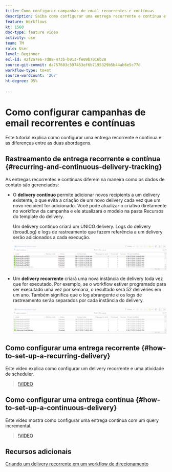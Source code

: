 ```yaml
---
title: Como configurar campanhas de email recorrentes e contínuas
description: Saiba como configurar uma entrega recorrente e contínua e compreender as diferenças entre as duas abordagens.
feature: Workflows
kt: 1560
doc-type: feature video
activity: use
team: TM
role: User
level: Beginner
exl-id: 42f2a7e6-7d88-473b-b913-fe09b7016b28
source-git-commit: da757603c597453ef6b7195329b5b44ab6e5c77d
workflow-type: tm+mt
source-wordcount: '267'
ht-degree: 95%

---
```


# Como configurar campanhas de email recorrentes e contínuas

Este tutorial explica como configurar uma entrega recorrente e contínua e as diferenças entre as duas abordagens.

## Rastreamento de entrega recorrente e contínua {#recurring-and-continuous-delivery-tracking}

As entregas recorrentes e contínuas diferem na maneira como os dados de contato são gerenciados:

* O **delivery contínuo** permite adicionar novos recipients a um delivery existente, o que evita a criação de um novo delivery cada vez que um novo recipient for adicionado. Você pode atualizar o criativo diretamente no workflow da campanha e ele atualizará o modelo na pasta Recursos do template do delivery.

   Um delivery contínuo criará um ÚNICO delivery. Logs do delivery (broadLog) e logs de rastreamento que fazem referência a um delivery serão adicionados a cada execução.

   ![Delivery contínuo](/help/assets/delivery_continuous.jpg)

* Um **delivery recorrente** criará uma nova instância de delivery toda vez que for executado. Por exemplo, se o workflow estiver programado para ser executado uma vez por semana, o resultado será 52 deliveries em um ano. Também significa que o log abrangente e os logs de rastreamento serão separados por cada instância do delivery.

   ![Delivery recorrente](/help/assets/delivery_recurring.jpg)

## Como configurar uma entrega recorrente {#how-to-set-up-a-recurring-delivery}

Este vídeo explica como configurar um delivery recorrente e uma atividade de scheduler.

>[!VIDEO](https://video.tv.adobe.com/v/25040?quality=12)

## Como configurar uma entrega contínua {#how-to-set-up-a-continuous-delivery}

Este vídeo mostra como configurar uma entrega contínua com um query incremental.

>[!VIDEO](https://video.tv.adobe.com/v/25039?quality=12)

## Recursos adicionais

[Criando um delivery recorrente em um workflow de direcionamento](https://experienceleague.adobe.com/docs/campaign-classic/using/automating-with-workflows/use-cases/deliveries/sending-a-birthday-email.html?lang=en#creating-a-recurring-delivery-in-a-targeting-workflow)
